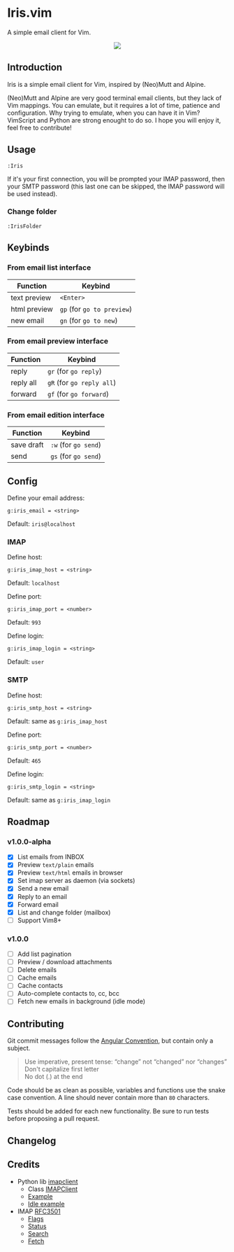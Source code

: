 # Iris.vim

A simple email client for Vim.

<p align="center">
  <img src="https://user-images.githubusercontent.com/10437171/51052187-381b2b00-15d6-11e9-8170-f9344b0264ea.jpeg"></img>
</p>

## Introduction

Iris is a simple email client for Vim, inspired by (Neo)Mutt and Alpine.

(Neo)Mutt and Alpine are very good terminal email clients, but they lack of Vim
mappings. You can emulate, but it requires a lot of time, patience and
configuration. Why trying to emulate, when you can have it in Vim? VimScript
and Python are strong enought to do so. I hope you will enjoy it, feel free to
contribute!

## Usage

```vim
:Iris
```

If it's your first connection, you will be prompted your IMAP password, then
your SMTP password (this last one can be skipped, the IMAP password will be
used instead).

### Change folder

```vim
:IrisFolder
```

## Keybinds
### From email list interface

Function | Keybind
--- | ---
text preview | `<Enter>`
html preview | `gp` (for `go to preview`)
new email | `gn` (for `go to new`)

### From email preview interface

Function | Keybind
--- | ---
reply | `gr` (for `go reply`)
reply all | `gR` (for `go reply all`)
forward | `gf` (for `go forward`)

### From email edition interface

Function | Keybind
--- | ---
save draft | `:w` (for `go send`)
send | `gs` (for `go send`)

## Config

Define your email address:

```vim
g:iris_email = <string>
```

Default: `iris@localhost`

### IMAP

Define host:

```vim
g:iris_imap_host = <string>
```

Default: `localhost`

Define port:

```vim
g:iris_imap_port = <number>
```

Default: `993`

Define login:

```vim
g:iris_imap_login = <string>
```

Default: `user`

### SMTP

Define host:

```vim
g:iris_smtp_host = <string>
```

Default: same as `g:iris_imap_host`

Define port:

```vim
g:iris_smtp_port = <number>
```

Default: `465`

Define login:

```vim
g:iris_smtp_login = <string>
```

Default: same as `g:iris_imap_login`

## Roadmap

### v1.0.0-alpha
  - [X] List emails from INBOX
  - [X] Preview `text/plain` emails
  - [X] Preview `text/html` emails in browser
  - [X] Set imap server as daemon (via sockets)
  - [X] Send a new email
  - [X] Reply to an email
  - [X] Forward email
  - [X] List and change folder (mailbox)
  - [ ] Support Vim8+

### v1.0.0
  - [ ] Add list pagination
  - [ ] Preview / download attachments
  - [ ] Delete emails
  - [ ] Cache emails
  - [ ] Cache contacts
  - [ ] Auto-complete contacts to, cc, bcc
  - [ ] Fetch new emails in background (idle mode)

## Contributing

Git commit messages follow the [Angular
Convention](https://gist.github.com/stephenparish/9941e89d80e2bc58a153), but
contain only a subject.

  > Use imperative, present tense: “change” not “changed” nor
  > “changes”<br>Don't capitalize first letter<br>No dot (.) at the end

Code should be as clean as possible, variables and functions use the snake case
convention. A line should never contain more than `80` characters.

Tests should be added for each new functionality. Be sure to run tests before
proposing a pull request.

## Changelog

## Credits

  - Python lib [imapclient](https://github.com/mjs/imapclient)
    - Class [IMAPClient](https://github.com/mjs/imapclient/blob/580dc6781b5bf9d4f2a1a74b5d4168ef9b842b87/imapclient/imapclient.py#L162)
    - [Example](https://github.com/mjs/imapclient/blob/master/examples/example.py)
    - [Idle example](https://github.com/mjs/imapclient/blob/master/examples/idle_example.py)
  - IMAP [RFC3501](https://tools.ietf.org/html/rfc3501)
    - [Flags](https://tools.ietf.org/html/rfc3501#section-2.3.2)
    - [Status](https://tools.ietf.org/html/rfc3501#section-6.3.10)
    - [Search](https://tools.ietf.org/html/rfc3501#section-6.4.4)
    - [Fetch](https://tools.ietf.org/html/rfc3501#section-7.4.2)
